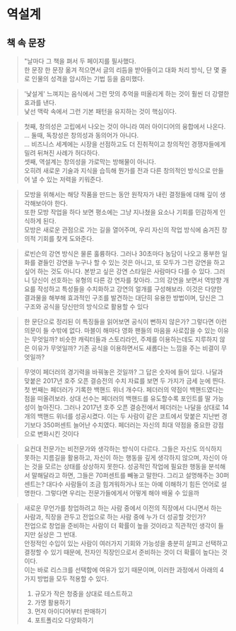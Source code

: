 # 역설계

## 책 속 문장

> "날마다 그 책을 펴서 두 페이지를 필사했다.  
> 한 문장 한 문장 옮겨 적으면서 글의 리듬을 받아들이고 대화 처리 방식, 단 몇 줄로 인물의 성격을 암시하는 기법 등을 음미했다.

> '낯설게' 느껴지는 음식에서 그런 맛의 추억을 떠올리게 하는 것이 훨씬 더 강렬한 효과를 낸다.  
> 낯선 맥락 속에서 그런 기본 패턴을 유지하는 것이 핵심이다.

> 첫째, 창의성은 고립에서 나오는 것이 아니라 여러 아이디어의 융합에서 나온다.
> ...
> 둘때, 독창성은 창의성과 동의어가 아니다.  
> ...
> 비즈니스 세계에는 시장을 선점하고도 더 진취적이고 창의적인 경쟁자들에게 밀려 뒤쳐진 사례가 허다하다.  
> 셋째, 역설계는 창의성을 가로막는 방해물이 아니다.  
> 오히려 새로운 기술과 지식을 습득해 뭔가를 전과 다른 창의적인 방식으로 만들어 낼 수 있는 저력을 키워준다.

> 모방을 위해서는 해당 작품을 만드는 동안 원작자가 내린 결정들에 대해 깊이 생각해보아야 한다.  
> 또한 모방 작업을 하다 보면 평소에는 그냥 지나쳤을 요소나 기회를 민감하게 인식하게 된다.  
> 모방은 새로운 관점으로 가는 길을 열어주며, 우리 자신의 작업 방식에 숨겨진 창의적 기회를 찾게 도와준다.

> 로빈슨의 강연 방식은 물론 훌륭하다. 그러나 30초마다 농담이 나오고 풍부한 일화를 곁들인 강연을 누구나 할 수 있는 것은 아니고, 또 모두가 그런 강연을 하고 싶어 하는 것도 아니다. 본받고 싶은 강연 스타일은 사람마다 다를 수 있다. 그러니 당신이 선호하는 유형의 다른 강 연자를 찾아라. 그의 강연을 보면서 역방향 개요를 작성하고 특성들을 수치화하고 강연의 얼개를 구성해보라. 이것은 다양한 결과물을 해부해 효과적인 구조를 발견하는 대단히 유용한 방법이며, 당신은 그 구조와 공식을 당신만의 방식으로 활용할 수 있다

> 한 문단으로 정리된 이 특징들을 읽어보면 공식이 뻔하지 않은가? 그렇다면 이런 의문이 들 수밖에 없다. 마블이 해마다 영화 팬들의 마음을 사로잡을 수 있는 이유는 무엇일까? 비슷한 캐릭터들과 스토리라인, 주제를 이용하는데도 지루하지 않은 이유가 무엇일까? 기존 공식을 이용하면서도 새롭다는 느낌을 주는 비결이 무엇일까?

> 무엇이 페더러의 경기력을 바꿔놓은 것일까? 그 답은 숫자에 들어 있다. 나달과 맞붙은 2017년 호주 오픈 결승전의 수치 자료를 보면 두 가지가 금세 눈에 띈다. 첫 번째는 페더러가 기록한 백핸드 위너 개수다. 페더러의 약점이 백핸드였다는 점을 떠올려보라. 상대 선수는 페더러의 백핸드를 유도할수록 포인트를 딸 가능성이 높아진다. 그러나 2017년 호주 오픈 결승전에서 페더러는 나달을 상대로 14개의 백핸드 위너를 성공시켰다. 이는 두 사람이 같은 코트에서 맞붙은 지난번 경기보다 350퍼센트 늘어난 수치였다. 페더러는 자신의 최대 약점을 중요한 강점으로 변화시킨 것이다

> 요컨대 전문가는 비전문가와 생각하는 방식이 다르다. 그들은 자신도 의식하지 못하는 지름길을 활용하고, 자신이 하는 행동을 깊게 생각하지 않으며, 자신이 아는 것을 모르는 상태를 상상하지 못한다. 성공적인 작업에 필요한 행동을 분석해서 말해달라고 하면, 그들은 70퍼센트를 빼놓고 말한다. 그리고 설명해주는 30퍼센트는? 대다수 사람들이 조금 힘겨워하거나 또는 아예 이해하기 힘든 언어로 설명한다. 그렇다면 우리는 전문가들에게서 어떻게 해야 배울 수 있을까

> 새로운 무언가를 창업하려고 하는 사람 중에서 이전의 직장에서 다니면서 하는 사람과, 직장을 관두고 전업으로 하는 사람 중에 누가 더 성공할 것인가?  
> 전업으로 창업을 준비하는 사람이 더 확률이 높을 것이라고 직관적인 생각이 들지만 실상은 그 반대.  
> 안정적인 수입이 있는 사람이 여러가지 기회와 가능성을 충분히 살피고 선택하고 결정할 수 있기 때문에, 전자인 직장인으로서 준비하는 것이 더 확률이 높다는 것이다.  
> 이는 바로 리스크를 선택함에 여유가 있기 때문이며, 이러한 과정에서 아래의 4가지 방법을 모두 적용할 수 있다.
>	1.	규모가 작은 청중을 상대로 테스트하고
>	2.	가명 활용하기
>	3.	먼저 아이디어부터 판매하기
>	4.	포트폴리오 다양화하기
